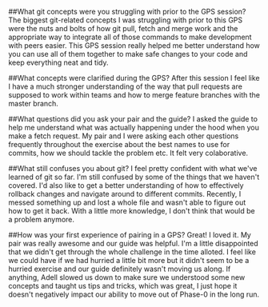 ##What git concepts were you struggling with prior to the GPS session?
The biggest git-related concepts I was struggling with prior to this GPS were the nuts and bolts of how git pull, fetch and merge work and the appropriate way to integrate all of those commands to make development with peers easier. This GPS session really helped me better understand how you can use all of them together to make safe changes to your code and keep everything neat and tidy.

##What concepts were clarified during the GPS?
After this session I feel like I have a much stronger understanding of the way that pull requests are supposed to work within teams and how to merge feature branches with the master branch.


##What questions did you ask your pair and the guide?
I asked the guide to help me understand what was actually happening under the hood when you make a fetch request. My pair and I were asking each other questions frequently throughout the exercise about the best names to use for commits, how we should tackle the problem etc. It felt very colaborative.

##What still confuses you about git?
I feel pretty confident with what we've learned of git so far. I'm still confused by some of the things that we haven't covered. I'd also like to get a better understanding of how to effectively rollback changes and navigate around to different commits. Recently, I messed something up and lost a whole file and wasn't able to figure out how to get it back. With a little more knowledge, I don't think that would be a problem anymore.

##How was your first experience of pairing in a GPS?
Great! I loved it. My pair was really awesome and our guide was helpful. I'm a little disappointed that we didn't get through the whole challenge in the time alloted. I feel like we could have if we had hurried a little bit more but it didn't seem to be a hurried exercise and our guide definitely wasn't moving us along. If anything, Adell slowed us down to make sure we understood some new concepts and taught us tips and tricks, which was great, I just hope it doesn't negatively impact our ability to move out of Phase-0 in the long run.